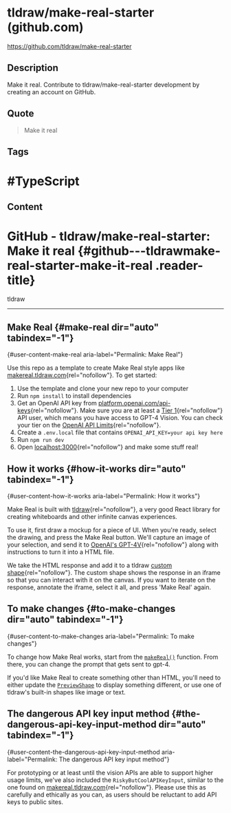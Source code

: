 # tldraw/make-real-starter (github.com)

<https://github.com/tldraw/make-real-starter>

## Description

Make it real. Contribute to tldraw/make-real-starter development by creating an account on GitHub.

## Quote

> Make it real

## Tags

# #TypeScript

## Content

# GitHub - tldraw/make-real-starter: Make it real {#github---tldrawmake-real-starter-make-it-real .reader-title}

tldraw

------------------------------------------------------------------------

## Make Real {#make-real dir="auto" tabindex="-1"}

[](#make-real){#user-content-make-real aria-label="Permalink: Make Real"}

Use this repo as a template to create Make Real style apps like
[makereal.tldraw.com](https://makereal.tldraw.com/){rel="nofollow"}. To get started:

1.  Use the template and clone your new repo to your computer
2.  Run `npm install` to install dependencies
3.  Get an OpenAI API key from [platform.openai.com/api-keys](https://platform.openai.com/api-keys){rel="nofollow"}. Make sure
    you are at least a
    [Tier 1](https://platform.openai.com/docs/guides/rate-limits/usage-tiers){rel="nofollow"} API
    user, which means you have access to GPT-4 Vision. You can check your tier on
    the [OpenAI API Limits](https://platform.openai.com/account/limits){rel="nofollow"}.
4.  Create a `.env.local` file that contains `OPENAI_API_KEY=your api key here`
5.  Run `npm run dev`
6.  Open [localhost:3000](http://localhost:3000/){rel="nofollow"} and make some stuff real!

## How it works {#how-it-works dir="auto" tabindex="-1"}

[](#how-it-works){#user-content-how-it-works aria-label="Permalink: How it works"}

Make Real is built with [tldraw](https://tldraw.dev/){rel="nofollow"}, a very good React library for
creating whiteboards and other infinite canvas experiences.

To use it, first draw a mockup for a piece of UI. When
you\'re ready, select the drawing, and press the Make Real button.
We\'ll capture an image of your selection, and send it to
[OpenAI\'s GPT-4V](https://platform.openai.com/docs/guides/vision){rel="nofollow"} along with
instructions to turn it into a HTML file.

We take the HTML response and add it to a tldraw
[custom shape](https://tldraw.dev/docs/shapes#Custom-shapes){rel="nofollow"}. The custom shape
shows the response in an iframe so that you can interact with it on the canvas. If you
want to iterate on the response, annotate the iframe, select it all, and press \'Make Real\' again.

## To make changes {#to-make-changes dir="auto" tabindex="-1"}

[](#to-make-changes){#user-content-to-make-changes aria-label="Permalink: To make changes"}

To change how Make Real works, start from the [`makeReal()`](https://github.com/tldraw/make-real-starter/blob/main/app/makeReal.tsx)
function. From there, you can change the prompt that gets sent to gpt-4.

If you\'d like Make Real to create something other than HTML, you\'ll need to
either update the [`PreviewShape`](https://github.com/tldraw/make-real-starter/blob/main/app/PreviewShape/PreviewShape.tsx) to
display something different, or use one of tldraw\'s built-in shapes like image
or text.

## The dangerous API key input method {#the-dangerous-api-key-input-method dir="auto" tabindex="-1"}

[](#the-dangerous-api-key-input-method){#user-content-the-dangerous-api-key-input-method aria-label="Permalink: The dangerous API key input method"}

For prototyping or at least until the vision APIs are able to support higher usage limits, we\'ve also included the `RiskyButCoolAPIKeyInput`, similar to the one found on [makereal.tldraw.com](https://makereal.tldraw.com/){rel="nofollow"}. Please use this as carefully and ethically as you can, as users should be reluctant to add API keys to public sites.
